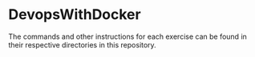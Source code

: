 # DevopsWithDocker

The commands and other instructions for each exercise can be found in their respective directories in this repository.
